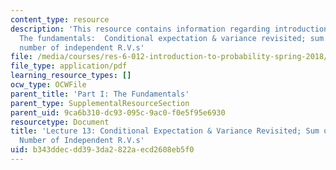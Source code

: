 ```yaml
---
content_type: resource
description: 'This resource contains information regarding introduction to probability:
  The fundamentals:  Conditional expectation & variance revisited; sum of a random
  number of independent R.V.s'
file: /media/courses/res-6-012-introduction-to-probability-spring-2018/b343ddecdd393da2822aecd2608eb5f0_MITRES_6_012S18_L13AS.pdf
file_type: application/pdf
learning_resource_types: []
ocw_type: OCWFile
parent_title: 'Part I: The Fundamentals'
parent_type: SupplementalResourceSection
parent_uid: 9ca6b310-dc93-095c-9ac0-f0e5f95e6930
resourcetype: Document
title: 'Lecture 13: Conditional Expectation & Variance Revisited; Sum of a Random
  Number of Independent R.V.s'
uid: b343ddec-dd39-3da2-822a-ecd2608eb5f0
---
```

